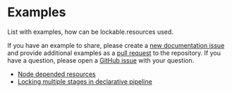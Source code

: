 # Examples

List with examples, how can be lockable.resources used.

If you have an example to share, please create a [new documentation issue](https://github.com/jenkinsci/lockable-resources-plugin/issues/new?assignees=&labels=documentation&template=3-documentation.yml) and provide additional examples as a [pull request](https://github.com/jenkinsci/lockable-resources-plugin/pulls) to the repository.
If you have a question, please open a [GitHub issue](https://github.com/jenkinsci/lockable-resources-plugin/issues/new/choose) with your question.

- [Node depended resources](lock-nodes.md)
- [Locking multiple stages in declarative pipeline](locking-multiple-stages-in-declarative-pipeline.md)

